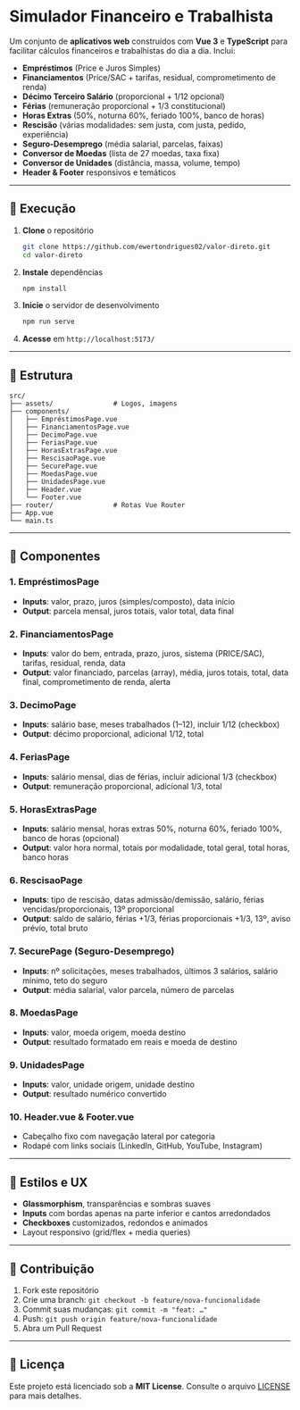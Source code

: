 
# Simulador Financeiro e Trabalhista

Um conjunto de **aplicativos web** construídos com **Vue 3** e **TypeScript** para facilitar cálculos financeiros e trabalhistas do dia a dia. Inclui:

* **Empréstimos** (Price e Juros Simples)
* **Financiamentos** (Price/SAC + tarifas, residual, comprometimento de renda)
* **Décimo Terceiro Salário** (proporcional + 1/12 opcional)
* **Férias** (remuneração proporcional + 1/3 constitucional)
* **Horas Extras** (50%, noturna 60%, feriado 100%, banco de horas)
* **Rescisão** (várias modalidades: sem justa, com justa, pedido, experiência)
* **Seguro-Desemprego** (média salarial, parcelas, faixas)
* **Conversor de Moedas** (lista de 27 moedas, taxa fixa)
* **Conversor de Unidades** (distância, massa, volume, tempo)
* **Header & Footer** responsivos e temáticos

---

## 🚀 Execução

1. **Clone** o repositório

   ```bash
   git clone https://github.com/ewertondrigues02/valor-direto.git
   cd valor-direto
   ```
2. **Instale** dependências

   ```bash
   npm install
   ```
3. **Inicie** o servidor de desenvolvimento

   ```bash
   npm run serve
   ```
4. **Acesse** em `http://localhost:5173/`

---

## 📁 Estrutura

```
src/
├── assets/               # Logos, imagens
├── components/
│   ├── EmpréstimosPage.vue
│   ├── FinanciamentosPage.vue
│   ├── DecimoPage.vue
│   ├── FeriasPage.vue
│   ├── HorasExtrasPage.vue
│   ├── RescisaoPage.vue
│   ├── SecurePage.vue
│   ├── MoedasPage.vue
│   ├── UnidadesPage.vue
│   ├── Header.vue
│   └── Footer.vue
├── router/               # Rotas Vue Router
├── App.vue
└── main.ts
```

---

## 🔧 Componentes

### 1. EmpréstimosPage

* **Inputs**: valor, prazo, juros (simples/composto), data início
* **Output**: parcela mensal, juros totais, valor total, data final

### 2. FinanciamentosPage

* **Inputs**: valor do bem, entrada, prazo, juros, sistema (PRICE/SAC), tarifas, residual, renda, data
* **Output**: valor financiado, parcelas (array), média, juros totais, total, data final, comprometimento de renda, alerta

### 3. DecimoPage

* **Inputs**: salário base, meses trabalhados (1–12), incluir 1/12 (checkbox)
* **Output**: décimo proporcional, adicional 1/12, total

### 4. FeriasPage

* **Inputs**: salário mensal, dias de férias, incluir adicional 1/3 (checkbox)
* **Output**: remuneração proporcional, adicional 1/3, total

### 5. HorasExtrasPage

* **Inputs**: salário mensal, horas extras 50%, noturna 60%, feriado 100%, banco de horas (opcional)
* **Output**: valor hora normal, totais por modalidade, total geral, total horas, banco horas

### 6. RescisaoPage

* **Inputs**: tipo de rescisão, datas admissão/demissão, salário, férias vencidas/proporcionais, 13º proporcional
* **Output**: saldo de salário, férias +1/3, férias proporcionais +1/3, 13º, aviso prévio, total bruto

### 7. SecurePage (Seguro-Desemprego)

* **Inputs**: nº solicitações, meses trabalhados, últimos 3 salários, salário mínimo, teto do seguro
* **Output**: média salarial, valor parcela, número de parcelas

### 8. MoedasPage

* **Inputs**: valor, moeda origem, moeda destino
* **Output**: resultado formatado em reais e moeda de destino

### 9. UnidadesPage

* **Inputs**: valor, unidade origem, unidade destino
* **Output**: resultado numérico convertido

### 10. Header.vue & Footer.vue

* Cabeçalho fixo com navegação lateral por categoria
* Rodapé com links sociais (LinkedIn, GitHub, YouTube, Instagram)

---

## 🎨 Estilos e UX

* **Glassmorphism**, transparências e sombras suaves
* **Inputs** com bordas apenas na parte inferior e cantos arredondados
* **Checkboxes** customizados, redondos e animados
* Layout responsivo (grid/flex + media queries)

---

## 🤝 Contribuição

1. Fork este repositório
2. Crie uma branch: `git checkout -b feature/nova-funcionalidade`
3. Commit suas mudanças: `git commit -m "feat: …"`
4. Push: `git push origin feature/nova-funcionalidade`
5. Abra um Pull Request

---

## 📄 Licença

Este projeto está licenciado sob a **MIT License**. Consulte o arquivo [LICENSE](LICENSE) para mais detalhes.

